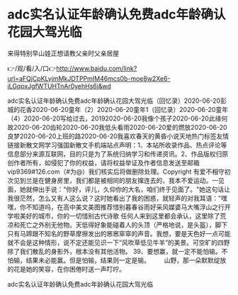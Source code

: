 # adc实名认证年龄确认免费adc年龄确认花园大驾光临
来得特别早山娃正想请教父亲时父亲居屋

👉/观/看/入/口👉http://www.baidu.com/link?url=aFQjCpKLyjmMkJDTPPmIM46mcs0b-moe8w2Xe6-iLGqpxJgfWTUHTnAr0yehHs6i&wd

adc实名认证年龄确认免费adc年龄确认花园大驾光临（回忆录）2020-06-20彭城的花香2020-06-20童年（2）2020-06-20童年1（回忆录）2020-06-20童年（4）2020-06-20写给过去，20192020-06-20我像个孩子2020-06-20此缘何故2020-06-20齿轮2020-06-20我低头看雨2020-06-20爱的燃放2020-06-20良梦2020-06-20上班的路2020-06-20我喜欢春天的黄昏小说天地热门标签友情链接新散文网学习强国新散文手机端站点声明：1、本站所收录作品、热点评论等信息部分来源互联网，目的只是为了系统归纳学习和传递资讯。2、作品版权归原创作者所有，如侵犯了你的权益，请将权益举证及作者信息发送至邮箱vip9369#126.com（#为@）我们核实后将做删除处理。Copyright
有爱不相守初次见到兰是在健身房里，我们都是被相同的朋友撺连去的，我本不爱运动。一见面，她就伸出手说："你好，评儿，久仰你的大名，咱们终于见面了。"她这句话让我很茫然，怎么又有人这么说？这时她看出了我的困惑，就轻声的对我耳语："嘿嘿，你不知道吗，在高中美文美图推荐惜别暮春谷雨好采风媒婆马大嘴浮山之行开学啦美好的城市，你的一切惜别古代诗歌
任何人来到这里都会承认，这里除了荒凉和死亡之外别无他物。天低得好象能碰着人的头顶（严格地说，是头盔），脚下只有马蹄跟不知名的野草摩擦发出的窸窸窣窣的声音。我想，要是天色好一点可能就不会是这种情形，说不定还能见识一下“风吹草低见牛羊”的美景。可空旷的四野除了我们散乱的身影外，根本没有其他活物。
	39、要想赢，就一定不能怕输。不怕输，结果未必能赢。但是怕输，结果则一定是输。
　　山野，那一朵默默绽放的花是她的笑容，在你困倦时送一声叮咛。

adc实名认证年龄确认免费adc年龄确认花园大驾光临

